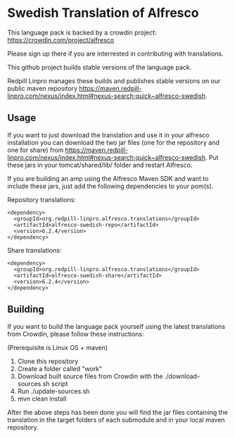 Swedish Translation of Alfresco
===============================

This language pack is backed by a crowdin project: https://crowdin.com/project/alfresco

Please sign up there if you are interrested in contributing with translations.

This github project builds stable versions of the language pack.

Redpill Linpro manages these builds and publishes stable versions on our public maven repository https://maven.redpill-linpro.com/nexus/index.html#nexus-search;quick~alfresco-swedish.

Usage
-----
If you want to just download the translation and use it in your alfresco installation you can download the two jar files (one for the repository and one for share) from https://maven.redpill-linpro.com/nexus/index.html#nexus-search;quick~alfresco-swedish. Put these jars in your tomcat/shared/lib/ folder and restart Alfresco.

If you are building an amp using the Alfresco Maven SDK and want to include these jars, just add the following dependencies to your pom(s).

Repository translations:
```
<dependency>
  <groupId>org.redpill-linpro.alfresco.translations</groupId>
  <artifactId>alfresco-swedish-repo</artifactId>
  <version>6.2.4/version>
</dependency>
```

Share translations:
```
<dependency>
  <groupId>org.redpill-linpro.alfresco.translations</groupId>
  <artifactId>alfresco-swedish-share</artifactId>
  <version>6.2.4</version>
</dependency>
```


Building
--------
If you want to build the language pack yourself using the latest translations from Crowdin, please follow these instructions:

(Prerequisite is Linux OS + maven)

1. Clone this repository
2. Create a folder called "work"
3. Download built source files from Crowdin with the ./download-sources.sh script
4. Run ./update-sources.sh
5. mvn clean install

After the above steps has been done you will find the jar files containing the translation in the target folders of each submodule and in your local maven repository.
